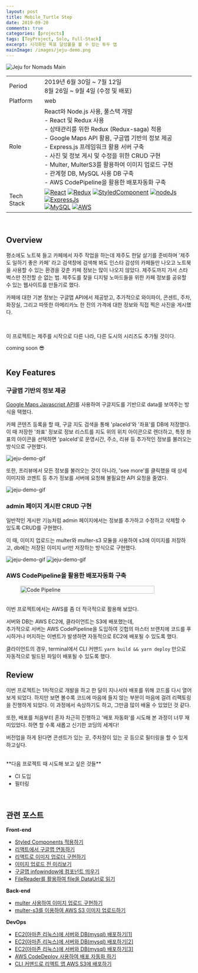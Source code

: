 ```yaml
---
layout: post
title: Mobile_Turtle Step
date: 2019-09-20
comments: true
categories: [projects]
tags: [ToyProject, Solo, Full-Stack]
excerpt: 시각화된 목표 달성률을 볼 수 있는 투두 앱
mainImage: /images/jeju-demo.png
---
```


![Jeju for Nomads Main](/images/jeju_for_nomad_theme.png "Jeju for Nomads Main")

<div class='innerBoxOutlined'>
<table class='project_detail'>
  <tr class='project_detail row'>
    <td class='project_detail title'>Period</td>
    <td class='project_detail content'>2019년 6월 30일 ~ 7월 12일<br>8월 26일 ~ 9월 4일 (수정 및 배포)</td>
  </tr>
  <tr class='project_detail row'>
    <td class='project_detail title'>Platform</td>
    <td class='project_detail content'>web</td>
  </tr>
  <tr class='project_detail row'>
    <td class='project_detail title'>Role</td>
    <td class='project_detail content'> React와 Node.js 사용, 풀스택 개발
    <br>- React 및 Redux 사용<br>
- 상태관리를 위한 Redux (Redux-saga) 적용<br>
- Google Maps API 활용, 구글맵 기반의 정보 제공<br>
- Express.js 프레임워크 활용 서버 구축<br>
- 사진 및 정보 게시 및 수정을 위한 CRUD 구현<br>
- Multer, MulterS3를 활용하여 이미지 업로드 구현<br>
- 관계형 DB, MySQL 사용 DB 구축<br>
- AWS CodePipeline을 활용한 배포자동화 구축<br>
</td>
  </tr>
  <tr class='project_detail row'>
    <td class='project_detail title'>Tech Stack</td>
    <td class='project_detail content'>
    <a href='https://facebook.github.io/react/' target='_blank'>
    <img  class='stack_logo' src="/images/stack_logo_rn.png" alt="React" /></a>
    <a href='https://redux.js.org/' target='_blank'>
    <img class='stack_logo' src="/images/stack_logo_redux.png" alt="Redux" /></a>
    <a href='https://www.styled-components.com/' target='_blank'>
    <img class='stack_logo' src="/images/stack_logo_styledComp.png" alt="StyledComponent" /></a>
    <a href='https://nodejs.org/en/' target='_blank'>
    <img class='stack_logo' src="/images/stack_logo_node.png" alt="nodeJs" /></a>
    <a href='https://expressjs.com/' target='_blank'>
    <img class='stack_logo' src="/images/stack_logo_express.png" alt="ExpressJs"/></a><br>
    <a href='https://www.mysql.com/' target='_blank'>
    <img class='stack_logo' src="/images/stack_logo_mysql.png" alt="MySQL"/></a>
    <a href='https://aws.amazon.com/' target='_blank'>
    <img class='stack_logo' src="/images/stack_logo_aws.png" alt="AWS"/></a>
</td>
  </tr>
</table>
</div><br>

## Overview

평소에도 노트북 들고 카페에서 자주 작업을 하는데 제주도 한달 살기를 준비하며 '제주도 일하기 좋은 카페' 라고 검색창에 검색해 봐도 인스타 감성의 카페들만 나오고 노트북을 사용할 수 있는 환경을 갖춘 카페 정보는 많이 나오지 않았다. 제주도까지 가서 스타벅스만 전전할 순 없는 법. 제주도를 찾을 디지털 노마드들을 위한 카페 정보를 공유할 수 있는 웹사이트를 만들기로 했다.

카페에 대한 기본 정보는 구글맵 API에서 제공받고, 추가적으로 와이파이, 콘센트, 주차, 화장실, 그리고 따뜻한 아메리카노 한 잔의 가격에 대한 정보와 직접 찍은 사진을 게시했다.

<br>

이 프로젝트는 제주를 시작으로 다른 나라, 다른 도시의 시리즈도 추가될 것이다.

coming soon 😎<br><br>

## Key Features

### 구글맵 기반의 정보 제공

[Google Maps Javascript API](https://developers.google.com/maps/documentation/javascript/tutorial)를 사용하여 구글지도를 기반으로 data를 보여주는 방식을 택했다.

카페 콘텐츠 등록을 할 때, 구글 지도 검색을 통해 'placeId'와 '좌표'를 DB에 저장했다. 이 때 저장한 '좌표' 정보로 정보 리스트를 지도 위의 위치 아이콘으로 렌더하고, 특정 좌표의 아이콘을 선택하면 'palceId'로 운영시간, 주소, 리뷰 등 추가적인 정보를 불러오는 방식으로 구현했다.

<img class='simulImg' src="/images/jeju-demo-gif2.gif" alt="jeju-demo-gif"  /><br>

또한, 프리뷰에서 모든 정보를 불러오는 것이 아니라, 'see more'를 클릭했을 때 상세 이미지와 코멘트 등 추가 정보를 서버에 요청해 불필요한 API 요청을 줄였다.

<img class='simulImg' src="/images/jeju-demo-gif1.gif" alt="jeju-demo-gif"  />

### admin 페이지 게시판 CRUD 구현

일반적인 게시판 기능처럼 admin 페이지에서는 정보를 추가하고 수정하고 삭제할 수 있도록 CRUD를 구현했다.

이 때, 이미지 업로드는 multer와 multer-s3 모듈을 사용하여 s3에 이미지를 저장하고, db에는 저장된 이미지 url만 저장하는 방식으로 구현했다.

<img class='simulImg' src="/images/jeju-demo-gif4.gif" alt="jeju-demo-gif"  />

<img class='simulImg' src="/images/jeju-demo-gif3.gif" alt="jeju-demo-gif"  />

### AWS CodePipeline을 활용한 배포자동화 구축

<div style='display: flex; justify-content: center;'>
<img  src="/images/code_pipeline.png" alt="Code Pipeline" width='85%' /></div>
<br>

이번 프로젝트에서는 AWS를 좀 더 적극적으로 활용해 보았다.

서버와 DB는 AWS EC2에, 클라이언트는 S3에 배포했는데,<br>
추가적으로 서버는 AWS CodePipeline을 도입하여 깃헙의 마스터 브랜치에 코드를 푸시하거나 머지하는 이벤트가 발생하면 자동적으로 EC2에 배포될 수 있도록 했다.
<br>

클라이언트의 경우, terminal에서 CLI 커맨드 `yarn build && yarn deploy` 만으로 자동적으로 빌드된 파일이 배포될 수 있도록 했다.

## Review

이번 프로젝트는 1차적으로 개발을 하고 한 달이 지나서야 배포를 위해 코드를 다시 열어보게 되었다. 하지만 보면 볼수록 코드에 마음에 들지 않는 부분이 마음에 걸려 리팩토링을 진행하게 되었다. 이 과정에서 속상하기도 하고, 그만큼 많이 배울 수 있었던 것 같다.

또한, 배포를 처음부터 혼자 차근히 진행하고 '배포 자동화'를 시도해 본 과정이 너무 재미있었다. 하면 할 수록 새롭고 신기한 코딩의 세계다!

버전업을 하게 된다면 콘센트가 있는 곳, 주차장이 있는 곳 등으로 필터링을 할 수 있게 하고싶다.

<br>
**다음 프로젝트 때 시도해 보고 싶은 것들**

- CI 도입
- 필터링

<br>

## 관련 포스트

**Front-end**

- [Styled Components 적용하기](/study/react/Styled-Components-적용하기/)
- [리액트에서 구글맵 연동하기](/study/react/리액트에서-구글맵-연동하기/)
- [리액트로 이미지 업로더 구현하기](/study/react/리액트로-이미지-업로더-구현하기/)
- [이미지 업로드 전 미리보기](/study/react/이미지-업로드-전-미리보기/)
- [구글맵 infowindow에 컴포넌트 띄우기](/study/react/구글맵-infowindow에-컴포넌트-띄우기/)
- [FileReader를 활용하여 file을 DataUrl로 읽기](/study/react/FileReader를-활용하여-file을-DataUrl로-읽기/)

**Back-end**

- [multer 사용하여 이미지 업로드 구현하기](/study/nodejs/multer-사용하여-이미지-업로드-구현하기/)
- [multer-s3를 이용하여 AWS S3 이미지 업로드하기](/study/nodejs/multer-s3를-이용하여-AWS-S3-이미지-업로드하기/)

**DevOps**

- [EC2(아마존 리눅스)에 서버와 DB(mysql) 배포하기[1]](</study/etc/EC2(아마존-리눅스)에-서버와-DB(mysql)-배포하기-1/>)
- [EC2(아마존 리눅스)에 서버와 DB(mysql) 배포하기[2]](</study/etc/EC2(아마존-리눅스)에-서버와-DB(mysql)-배포하기-2/>)
- [EC2(아마존 리눅스)에 서버와 DB(mysql) 배포하기[3]](</study/etc/EC2(아마존-리눅스)에-서버와-DB(mysql)-배포하기-3/>)
- [AWS CodeDeploy 사용하여 배포 자동화 하기](/study/etc/AWS-CodeDeploy-사용하여-배포-자동화-하기/)
- [CLI 커맨드로 리액트 앱 AWS S3에 배포하기](/study/etc/CLI-커맨드로-리액트-앱-AWS-S3에-배포하기/)
